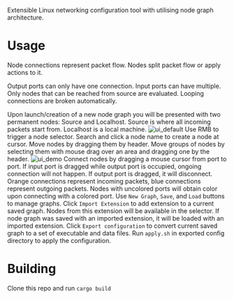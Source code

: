 Extensible Linux networking configuration tool with utilising node graph architecture. 

# Usage
Node connections represent packet flow. Nodes split packet flow or apply actions to it.

Output ports can only have one connection. Input ports can have multiple.  Only nodes that can be reached from source are evaluated. Looping connections are broken automatically.

Upon launch/creation of a new node graph you will be presented with two permanent nodes: Source and Localhost. Source is where all incoming packets start from. Localhost is a local machine.
![ui_default](https://github.com/NKMekhta/network_graph/assets/91882376/dcc89f87-138c-4a12-b75e-f7967e6fa41e)
Use RMB to trigger a node selector. Search and click a node name to create a node at cursor. Move nodes by dragging them by header. Move groups of nodes by selecting them with mouse drag over an area and dragging one by the header.
![ui_demo](https://github.com/NKMekhta/network_graph/assets/91882376/2caad42c-c7cb-43c7-a64a-d3f48d261a45)
Connect nodes by dragging a mouse cursor from port to port. If input port is dragged while output port is occupied, ongoing connection will not happen. If output port is dragged, it will disconnect.
Orange connections represent incoming packets, blue connections represent outgoing packets. Nodes with uncolored ports will obtain color upon connecting with a colored port.
Use `New Graph`, `Save`, and `Load` buttons to manage graphs. Click `Import Extension` to add extension to a current saved graph. Nodes from this extension will be available in the selector.
If node graph was saved with an imported extension, it will be loaded with an imported extension.
Click `Export configuration` to convert current saved graph to a set of executable and data files. Run `apply.sh` in exported config directory to apply the configuration.

# Building
Clone this repo and run `cargo build`
